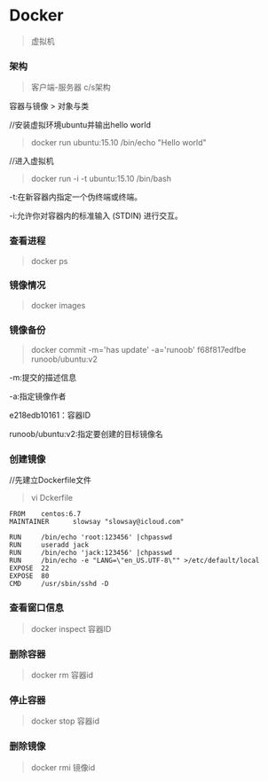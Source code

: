 # Docker
> 虚拟机

### 架构
>客户端-服务器 c/s架构

容器与镜像 >  对象与类

//安装虚拟环境ubuntu并输出hello world

>docker run ubuntu:15.10 /bin/echo "Hello world"


//进入虚拟机
>docker run -i -t ubuntu:15.10 /bin/bash
	
-t:在新容器内指定一个伪终端或终端。

-i:允许你对容器内的标准输入 (STDIN) 进行交互。	

### 查看进程

>docker ps

### 镜像情况
> docker images

### 镜像备份

>docker commit -m='has update' -a='runoob' f68f817edfbe runoob/ubuntu:v2

-m:提交的描述信息

-a:指定镜像作者

e218edb10161：容器ID

runoob/ubuntu:v2:指定要创建的目标镜像名


###  创建镜像
//先建立Dockerfile文件
> vi Dckerfile

```
FROM    centos:6.7
MAINTAINER      slowsay "slowsay@icloud.com"

RUN     /bin/echo 'root:123456' |chpasswd
RUN     useradd jack
RUN     /bin/echo 'jack:123456' |chpasswd
RUN     /bin/echo -e "LANG=\"en_US.UTF-8\"" >/etc/default/local
EXPOSE  22
EXPOSE  80
CMD     /usr/sbin/sshd -D
```


### 查看窗口信息

>docker inspect 容器ID


### 删除容器
>docker rm 容器id

### 停止容器
>docker stop 容器id

### 删除镜像
> docker rmi 镜像id










